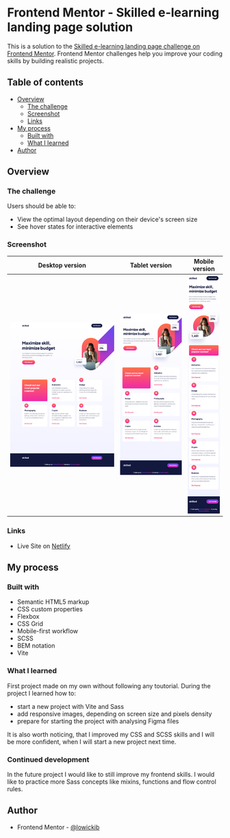 # Frontend Mentor - Skilled e-learning landing page solution

This is a solution to the [Skilled e-learning landing page challenge on Frontend Mentor](https://www.frontendmentor.io/challenges/skilled-elearning-landing-page-S1ObDrZ8q). Frontend Mentor challenges help you improve your coding skills by building realistic projects.

## Table of contents

- [Overview](#overview)
  - [The challenge](#the-challenge)
  - [Screenshot](#screenshot)
  - [Links](#links)
- [My process](#my-process)
  - [Built with](#built-with)
  - [What I learned](#what-i-learned)
- [Author](#author)

## Overview

### The challenge

Users should be able to:

- View the optimal layout depending on their device's screen size
- See hover states for interactive elements

### Screenshot

| Desktop version                                         | Tablet version                                        | Mobile version                                        |
| ------------------------------------------------------- | ----------------------------------------------------- | ----------------------------------------------------- |
| ![Alt text](/screenshots/Desktop.png "Desktop version") | ![Alt text](/screenshots/Tablet.png "Tablet version") | ![Alt text](/screenshots/Mobile.png "Mobile version") |

### Links

- Live Site on [Netlify](https://elearning-landing-page-lowickib.netlify.app/)

## My process

### Built with

- Semantic HTML5 markup
- CSS custom properties
- Flexbox
- CSS Grid
- Mobile-first workflow
- SCSS
- BEM notation
- Vite

### What I learned

First project made on my own without following any toutorial. During the project I learned how to:

- start a new project with Vite and Sass
- add responsive images, depending on screen size and pixels density
- prepare for starting the project with analysing Figma files

It is also worth noticing, that I improved my CSS and SCSS skills and I will be more confident, when I will start a new project next time.

### Continued development

In the future project I would like to still improve my frontend skills. I would like to practice more Sass concepts like mixins, functions and flow control rules.

## Author

- Frontend Mentor - [@lowickib](https://www.frontendmentor.io/profile/lowickib)
